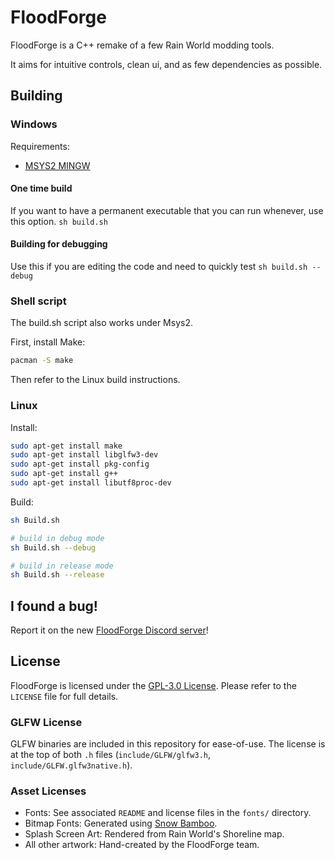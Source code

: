# FloodForge

FloodForge is a C++ remake of a few Rain World modding tools.

It aims for intuitive controls, clean ui, and as few dependencies as possible.

## Building

### Windows

Requirements:

- [MSYS2 MINGW](https://www.msys2.org)

#### One time build

If you want to have a permanent executable that you can run whenever, use this option.
`sh build.sh`

#### Building for debugging

Use this if you are editing the code and need to quickly test
`sh build.sh --debug`

### Shell script

The build.sh script also works under Msys2.

First, install Make:

```bash
pacman -S make
```

Then refer to the Linux build instructions.

### Linux

Install:

```bash
sudo apt-get install make
sudo apt-get install libglfw3-dev
sudo apt-get install pkg-config
sudo apt-get install g++
sudo apt-get install libutf8proc-dev
```

Build:

```bash
sh Build.sh

# build in debug mode
sh Build.sh --debug

# build in release mode
sh Build.sh --release
```

## I found a bug!

Report it on the new [FloodForge Discord server](https://discord.gg/RBq8PDbCmB)!

## License

FloodForge is licensed under the [GPL-3.0 License](LICENSE).
Please refer to the `LICENSE` file for full details.

### GLFW License

GLFW binaries are included in this repository for ease-of-use.
The license is at the top of both `.h` files (`include/GLFW/glfw3.h`, `include/GLFW.glfw3native.h`).

### Asset Licenses

- Fonts: See associated `README` and license files in the `fonts/` directory.
- Bitmap Fonts: Generated using [Snow Bamboo](https://snowb.org).
- Splash Screen Art: Rendered from Rain World's Shoreline map.
- All other artwork: Hand-created by the FloodForge team.